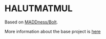 # HALUTMATMUL

Based on [MADDness/Bolt](https://github.com/dblalock/bolt).

More information about the base project is [here](maddness/README.md)